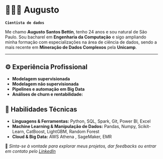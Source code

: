 # 👩🏻‍💻 Augusto

**`Cientista de dados`**

<p>
  Me chamo <strong>Augusto Santos Bettin</strong>, tenho 24 anos e sou natural de São Paulo. Sou bacharel em <strong>Engenharia da Computação</strong> e sigo ampliando minha formação com especializações na área de ciência de dados, sendo a mais recente em <strong>Mineração de Dados Complexos</strong> pela <strong>Unicamp</strong>.
</p>

---

<h2>⚙️ Experiência Profissional</h2>

<ul>
  <li><strong>Modelagem supervisionada </strong></li>
  <li><strong>Modelagem não supervisionada</strong></li>
  <li><strong>Pipelines e automação em Big Data</strong></li>
  <li><strong>Análises de churn e rentabilidade:</strong></li>
</ul>

<h2>🧰 Habilidades Técnicas</h2>

<ul>
  <li><strong>Linguagens & Ferramentas:</strong> Python, SQL, Spark, Git, Power BI, Excel</li>
  <li><strong>Machine Learning & Manipulação de Dados:</strong> Pandas, Numpy, Scikit-Learn, CatBoost, LightGBM, Random Forest</li>
  <li><strong>Cloud & Big Data:</strong> AWS Athena , SageMaker, EMR </li>
</ul>

<p>
  💬 <em>Sinta-se à vontade para explorar meus projetos, dar feedbacks ou entrar em contato pelo <a href="https://www.linkedin.com/in/augustosbettin" target="_blank">LinkedIn</a></strong></em>
</p>


